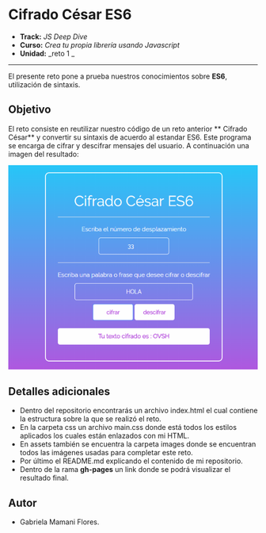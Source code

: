# Cifrado César ES6

* **Track:** _JS Deep Dive_
* **Curso:** _Crea tu propia librería usando Javascript_
* **Unidad:** _reto 1 _

***

El presente reto pone a prueba nuestros conocimientos sobre **ES6**, utilización de sintaxis.

## Objetivo

El reto consiste en reutilizar nuestro código de un reto anterior ** Cifrado César** y convertir su sintaxis de acuerdo al estandar ES6. Este programa se encarga de cifrar y descifrar mensajes del usuario. A continuación una imagen del resultado:

![view](assets/docs/cifrado-cesar.png)


## Detalles adicionales

* Dentro del repositorio encontrarás un archivo index.html el cual contiene la estructura sobre la que se realizó el reto.
* En la carpeta css un archivo main.css donde está todos los estilos aplicados los cuales están enlazados con mi HTML.
* En assets también se encuentra la carpeta images donde se encuentran todos las imágenes usadas para completar este reto.
* Por último el README.md explicando el contenido de mi repositorio.
* Dentro de la rama **gh-pages** un link donde se podrá visualizar el resultado final.

## Autor

* Gabriela Mamani Flores.